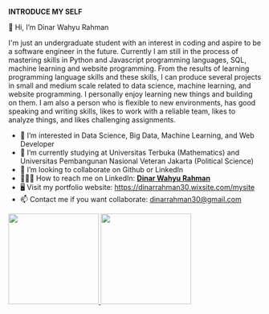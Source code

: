 **INTRODUCE MY SELF**

👋 Hi, I’m Dinar Wahyu Rahman

I'm just an undergraduate student with an interest in coding and aspire to be a software engineer in the future. Currently I am still in the process of mastering skills in Python and Javascript programming languages, SQL, machine learning and website programming. From the results of learning programming language skills and these skills, I can produce several projects in small and medium scale related to data science, machine learning, and website programming. I personally enjoy learning new things and building on them. I am also a person who is flexible to new environments, has good speaking and writing skills, likes to work with a reliable team, likes to analyze things, and likes challenging assignments.


- 👀 I’m interested in Data Science, Big Data, Machine Learning, and Web Developer
- 🌱 I’m currently studying at Universitas Terbuka (Mathematics) and Universitas Pembangunan Nasional Veteran Jakarta (Political Science)
- 💞️ I’m looking to collaborate on Github or LinkedIn
- 👩🏻‍💼 How to reach me on LinkedIn: **[Dinar Wahyu Rahman](https://www.linkedin.com/in/dinar-wahyu-rahman-00a405162/)** 
- 🖥 Visit my portfolio website: https://dinarrahman30.wixsite.com/mysite
- 📫 Contact me if you want collaborate: dinarrahman30@gmail.com 

<p align="left">
<a href="https://github.com/dinarrahman30">
  <img height="180em" src="https://github-readme-stats-eight-theta.vercel.app/api?username=dinarrahman30&show_icons=true&theme=algolia&include_all_commits=true&count_private=true"/>
  <img height="180em" src="https://github-readme-stats-eight-theta.vercel.app/api/top-langs/?username=dinarrahman30&layout=compact&langs_count=8&theme=algolia"/>
</a>
</p>

<!---
dinarrahman30/dinarrahman30 is a ✨ special ✨ repository because its `README.md` (this file) appears on your GitHub profile.
You can click the Preview link to take a look at your changes.
--->
